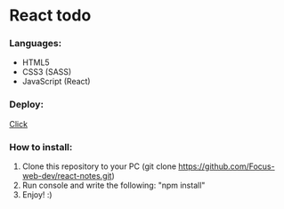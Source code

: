 # React todo
### Languages:
* HTML5
* CSS3 (SASS)
* JavaScript (React)
### Deploy:
[Click](https://focus-web-dev.github.io/react-notes/)
### How to install:
1. Clone this repository to your PC (git clone https://github.com/Focus-web-dev/react-notes.git) 
2. Run console and write the following: "npm install"
3. Enjoy! :)
